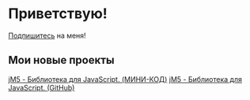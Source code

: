# Приветствую!
[Подпишитесь](https://github.com/VBPROGER?tab=repositories) на меня!
## Мои новые проекты
[jM5 - Библиотека для JavaScript. (МИНИ-КОД)](https://github.com/VBPROGER/jm5/blob/main/1.0.0/CODE-MINIFIED.js)
[jM5 - Библиотека для JavaScript. (GitHub)](https://github.com/VBPROGER/jm5)
